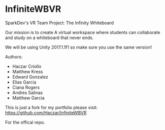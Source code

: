 # InfiniteWBVR
SparkDev's VR Team Project: The Infinity Whiteboard

Our mission is to create A virtual workspace where students can collaborate and study on a whiteboard that never ends.

We will be using Unity 2017.1.1f1 so make sure you use the same version!

Authors:
- Haczar Criollo
- Matthew Kress
- Edward Gonzalez
- Elias Garcia
- Ciana Rogers
- Andres Salinas
- Matthew Garcia


This is just a fork for my portfolio please visit: https://github.com/Haczar/InfiniteWBVR

For the offical repo.
